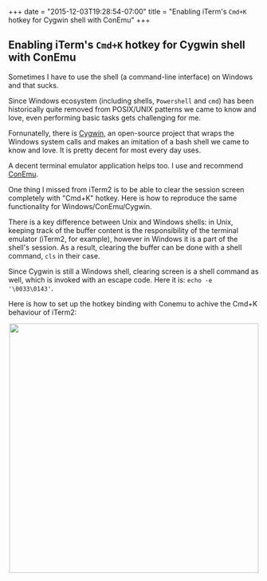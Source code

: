 +++
date = "2015-12-03T19:28:54-07:00"
title = "Enabling iTerm's `Cmd+K` hotkey for Cygwin shell with ConEmu"
+++

## Enabling iTerm's `Cmd+K` hotkey for Cygwin shell with ConEmu

Sometimes I have to use the shell (a command-line interface) on Windows and that sucks.

Since Windows ecosystem (including shells, `Powershell` and `cmd`) has been historically quite removed from POSIX/UNIX patterns we came to know and love, even performing basic tasks gets challenging for me.  

Fornunatelly, there is [Cygwin](en.wikipedia.org/wiki/Cygwin), an open-source project that wraps the Windows system calls and makes an imitation of a bash shell we came to know and love. It is pretty decent for most every day uses.

A decent terminal emulator application helps too. I use and recommend [ConEmu](https://github.com/Maximus5/ConEmu).

One thing I missed from iTerm2 is to be able to clear the session screen completely with "Cmd+K" hotkey. Here is how to reproduce the same functionality for Windows/ConEmu/Cygwin.  

There is a key difference between Unix and Windows shells: in Unix, keeping track of the buffer content is the responsibility of the terminal emulator (iTerm2, for example), however in Windows it is a part of the shell's session. As a result, clearing the buffer can be done with a shell command, `cls` in their case.

Since Cygwin is still a Windows shell, clearing screen is a shell command as well, which is invoked with an escape code. Here it is: `echo -e '\0033\0143'`.

Here is how to set up the hotkey binding with Conemu to achive the Cmd+K behaviour of iTerm2:

<p style="text-align:center">
   <img width="500px" src="/conemu.png">
</p>

